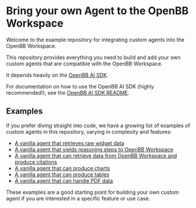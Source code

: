 # Bring your own Agent to the OpenBB Workspace

Welcome to the example repository for integrating custom agents into the OpenBB Workspace.

This repository provides everything you need to build and add your own custom
agents that are compatible with the OpenBB Workspace.

It depends heavily on the [OpenBB AI SDK](https://github.com/OpenBB-finance/openbb-ai).

For documentation on how to use the OpenBB AI SDK (highly recommended!), see the [OpenBB AI SDK README](https://github.com/OpenBB-finance/openbb-ai).

## Examples
If you prefer diving straight into code, we have a growing list of examples of
custom agents in this repository, varying in complexity and features:

- [A vanilla agent that retrieves raw widget data](./30-vanilla-agent-raw-widget-data)
- [A vanilla agent that yields reasoning steps to OpenBB Workspace](./31-vanilla-agent-reasoning-steps)
- [A vanilla agent that can retrieve data from OpenBB Workspace and produce citations](./32-vanilla-agent-raw-widget-data-citations)
- [A vanilla agent that can produce charts](./33-vanilla-agent-charts)
- [A vanilla agent that can produce tables](./34-vanilla-agent-tables)
- [A vanilla agent that can handle PDF data](./35-vanilla-agent-pdf)

These examples are a good starting point for building your own custom agent if
you are interested in a specific feature or use case.
